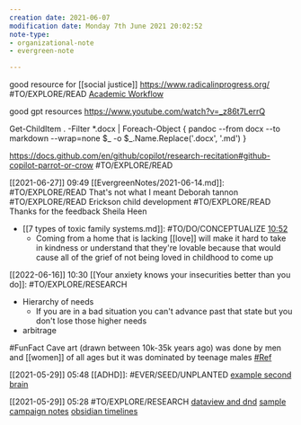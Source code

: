 ```yaml
---
creation date: 2021-06-07
modification date: Monday 7th June 2021 20:02:52
note-type: 
- organizational-note
- evergreen-note

---
```


good resource for [[social justice]] https://www.radicalinprogress.org/ #TO/EXPLORE/READ 
[Academic Workflow](https://forum.obsidian.md/t/zotero-zotfile-mdnotes-obsidian-dataview-workflow/15536)

good gpt resources https://www.youtube.com/watch?v=_z86t7LerrQ

Get-ChildItem . -Filter *.docx |
Foreach-Object {
    pandoc --from docx --to markdown --wrap=none $_ -o $_.Name.Replace('.docx', '.md')
}

https://docs.github.com/en/github/copilot/research-recitation#github-copilot-parrot-or-crow #TO/EXPLORE/READ 

[[2021-06-27]] 09:49
[[EvergreenNotes/2021-06-14.md]]: #TO/EXPLORE/READ That's not what I meant Deborah tannon #TO/EXPLORE/READ Erickson child development #TO/EXPLORE/READ Thanks for the feedback Sheila Heen

- [[7 types of toxic family systems.md]]: #TO/DO/CONCEPTUALIZE [10:52](https://www.youtube.com/watch?v=upAdaOmiRX8#t=652.6708148474121)
	- Coming from a home that is lacking [[love]] will make it hard to take in kindness or understand that they're lovable because that would cause all of the grief of not being loved in childhood to come up

[[2022-06-16]] 10:30
[[Your anxiety knows your insecurities better than you do]]: #TO/EXPLORE/RESEARCH 
- Hierarchy of needs 	
	- If you are in a bad situation you can't advance past that state but you don't lose those higher needs 
- arbitrage

#FunFact Cave art (drawn between 10k-35k years ago) was done by men and [[women]] of all ages but it was dominated by teenage males [#Ref](https://www.livescience.com/7028-ancient-cave-art-full-teenage-graffiti.html)

[[2021-05-29]] 05:48 [[ADHD]]: #EVER/SEED/UNPLANTED [ example second brain](https://notes.nicolevanderhoeven.com/Video/Roam+Tour+1+-+Professor+Joel+Chan+-+Zettelkasten+and+Evergreen+Notes+for+Generative+Thought)

[[2021-05-29]] 05:28 #TO/EXPLORE/RESEARCH [dataview and dnd](https://forum.obsidian.md/t/dataview-plugin-snippet-showcase/13673/30) [sample campaign notes](https://github.com/ebullient/campaign-notes/tree/main) [obsidian timelines](https://github.com/Darakah/obsidian-timelines)

